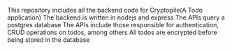 This repository includes all the backend code for Cryptopile(A Todo application)
The backend is written in nodejs and express
The APIs query a postgres database
The APIs include those responsible for authentication, CRUD operations on todos, among others
All todos are encrypted before being stored in the database
